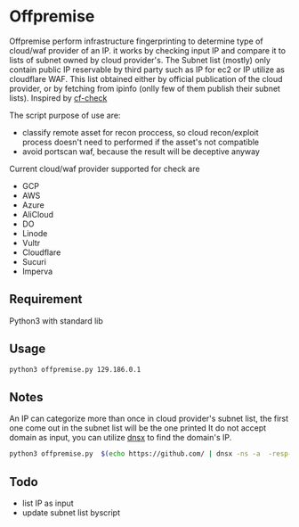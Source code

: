 # Offpremise
Offpremise perform infrastructure fingerprinting to determine type of cloud/waf provider of an IP. it works by checking input IP and compare it to lists of subnet owned by cloud provider's. The Subnet list (mostly) only contain public IP reservable by third party such as IP for ec2 or IP utilize as cloudflare WAF. This list obtained either by official publication of the cloud provider, or by fetching from ipinfo (onlly few of them publish their subnet lists). Inspired by [cf-check](https://github.com/dwisiswant0/cf-check)


The script purpose of use are:
- classify remote asset for recon proccess, so cloud recon/exploit process doesn't need to performed if the asset's not compatible
- avoid portscan waf, because the result will be deceptive anyway

Current cloud/waf provider supported for check are 
- GCP
- AWS
- Azure
- AliCloud
- DO
- Linode
- Vultr
- Cloudflare
- Sucuri
- Imperva

## Requirement
Python3 with standard lib

## Usage
```sh
python3 offpremise.py 129.186.0.1
```

## Notes
An IP can categorize more than once in cloud provider's subnet list, the first one come out in the subnet list will be the one printed
It do not accept domain as input, you can utilize [dnsx](https://github.com/projectdiscovery/dnsx) to find the domain's IP.
```sh
python3 offpremise.py  $(echo https://github.com/ | dnsx -ns -a  -resp-only -silent)
```

## Todo
- list IP as input
- update subnet list byscript

